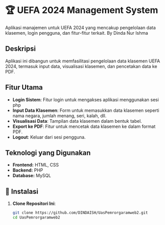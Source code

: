 # 🏆 UEFA 2024 Management System

Aplikasi manajemen untuk UEFA 2024 yang mencakup pengelolaan data klasemen, login pengguna, dan fitur-fitur terkait. By Dinda Nur Ishma

## Deskripsi

Aplikasi ini dibangun untuk memfasilitasi pengelolaan data klasemen UEFA 2024, termasuk input data, visualisasi klasemen, dan pencetakan data ke PDF.

## Fitur Utama

- **Login Sistem**: Fitur login untuk mengakses aplikasi menggunakan sesi php
- **Input Data Klasemen**: Form untuk memasukkan data klasemen seperti nama negara, jumlah menang, seri, kalah, dll.
- **Visualisasi Data**: Tampilan data klasemen dalam bentuk tabel.
- **Export ke PDF**: Fitur untuk mencetak data klasemen ke dalam format PDF.
- **Logout**: Keluar dari sesi pengguna.

## Teknologi yang Digunakan

- **Frontend:** HTML, CSS
- **Backend:** PHP
- **Database:** MySQL

## 🚀 Instalasi

1. **Clone Repositori Ini**:

   ```bash
   git clone https://github.com/DINDAISH/UasPemrorgaramweb2.git
   cd UasPemrorgaramweb2
